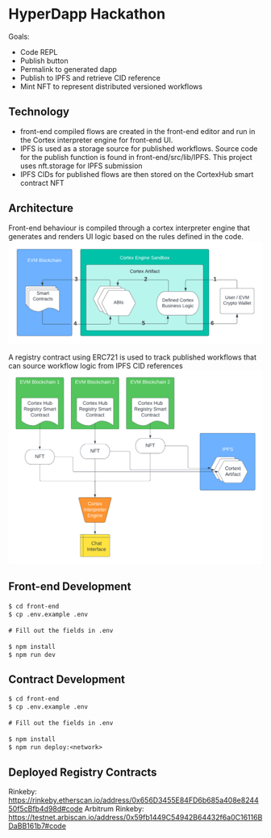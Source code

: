 # HyperDapp Hackathon

Goals:

- Code REPL
- Publish button
- Permalink to generated dapp
- Publish to IPFS and retrieve CID reference
- Mint NFT to represent distributed versioned workflows

## Technology
- front-end compiled flows are created in the front-end editor and run in the Cortex interpreter engine for front-end UI.
- IPFS is used as a storage source for published workflows. Source code for the publish function is found in front-end/src/lib/IPFS. This project uses nft.storage for IPFS submission
- IPFS CIDs for published flows are then stored on the CortexHub smart contract NFT

## Architecture
Front-end behaviour is compiled through a cortex interpreter engine that generates and renders UI logic based on the rules defined in the code.
![Cortext-interpret-engine](https://github.com/hyper-dapp/hackathon/blob/master/Cortex-Diagram.png)

A registry contract using ERC721 is used to track published workflows that can source workflow logic from IPFS CID references
![Cortext-hub-registry](https://github.com/hyper-dapp/hackathon/blob/master/HyperDapp-Registry.png)

## Front-end Development

```
$ cd front-end
$ cp .env.example .env

# Fill out the fields in .env

$ npm install
$ npm run dev
```

## Contract Development

```
$ cd front-end
$ cp .env.example .env

# Fill out the fields in .env

$ npm install
$ npm run deploy:<network>
```

## Deployed Registry Contracts
Rinkeby: https://rinkeby.etherscan.io/address/0x656D3455E84FD6b685a408e824450f5cBfb4d98d#code
Arbitrum Rinkeby: https://testnet.arbiscan.io/address/0x59fb1449C54942B64432f6a0C16116BDaBB161b7#code
